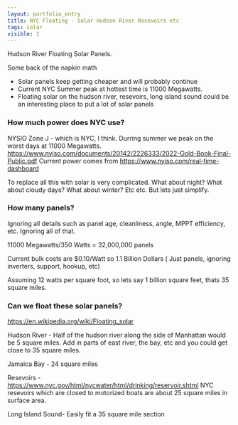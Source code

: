 ```yaml
---
layout: portfolio_entry
title: NYC Floating - Solar Hudson River Resevoirs etc
tags: solar
visible: 1
---
```

Hudson River Floating Solar Panels.

Some back of the napkin math 

* Solar panels keep getting cheaper and will probably continue
* Current NYC Summer peak at hottest time is 11000 Megawatts. 
* Floating solar on the hudson river, resevoirs, long island sound could be an interesting place to put a lot of solar panels

### How much power does NYC use?

NYSIO Zone J - which is NYC, I think. Durring summer we peak on the worst days at 11000 Megawatts. https://www.nyiso.com/documents/20142/2226333/2022-Gold-Book-Final-Public.pdf
Current power comes from https://www.nyiso.com/real-time-dashboard

To replace all this with solar is very complicated. What about night? What about cloudy days? What about winter? Etc etc. But lets just simplify.

### How many panels?

Ignoring all details such as panel age, cleanliness, angle, MPPT efficiency, etc. Ignoring all of that.

11000 Megawatts/350 Watts = 32,000,000 panels

Current bulk costs are $0.10/Watt so 1.1 Billion Dollars ( Just panels, ignoring inverters, support, hookup, etc)

Assuming 12 watts per square foot, so lets say 1 billion square feet, thats 35 square miles. 

### Can we float these solar panels?
https://en.wikipedia.org/wiki/Floating_solar

Hudson River - Half of the hudson river along the side of Manhattan would be 5 square miles. Add in parts of east river, the bay, etc and you could get close to 35 square miles.

Jamaica Bay - 24 square miles

Resevoirs - https://www.nyc.gov/html/nycwater/html/drinking/reservoir.shtml NYC resevoirs which are closed to motorized boats are about 25 square miles in surface area.

Long Island Sound- Easily fit a 35 square mile section

